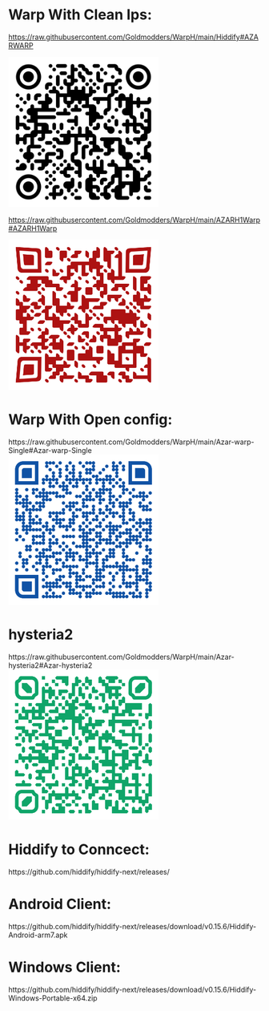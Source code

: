 <h1>Warp With Clean Ips:</h1>

https://raw.githubusercontent.com/Goldmodders/WarpH/main/Hiddify#AZARWARP
<div>
<img loading="QR" src="/hiddifyqr.png" width="300" height="300" alt="QR">


https://raw.githubusercontent.com/Goldmodders/WarpH/main/AZARH1Warp#AZARH1Warp
<div>
<img loading="QR" src="/AZARH1Warpqr.png" width="300" height="300" alt="QR">

<h1>Warp With Open config:</h1>
https://raw.githubusercontent.com/Goldmodders/WarpH/main/Azar-warp-Single#Azar-warp-Single
<div>
<img loading="QR" src="/Azar-warp-Singleqr.png" width="300" height="300" alt="QR">


<h1>hysteria2</h1>
https://raw.githubusercontent.com/Goldmodders/WarpH/main/Azar-hysteria2#Azar-hysteria2
<div>
<img loading="QR" src="/Azar-hysteria2qr.png" width="300" height="300" alt="QR">



<h1>Hiddify to Conncect:</h1>
https://github.com/hiddify/hiddify-next/releases/
<h1>Android Client:</h1>
https://github.com/hiddify/hiddify-next/releases/download/v0.15.6/Hiddify-Android-arm7.apk
<h1>Windows Client:</h1>
https://github.com/hiddify/hiddify-next/releases/download/v0.15.6/Hiddify-Windows-Portable-x64.zip
